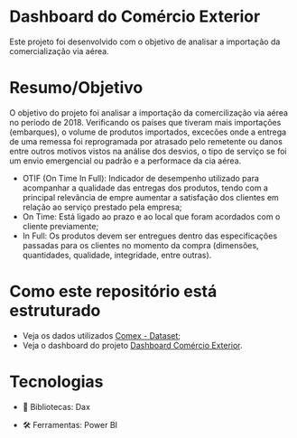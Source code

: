 # Dashboard do Comércio Exterior

Este projeto foi desenvolvido com o objetivo de analisar a importação da comercialização via aérea.

# Resumo/Objetivo

O objetivo do projeto foi analisar a importação da comercilização via aérea no período de 2018. Verificando os países que tiveram mais importações (embarques), o volume de produtos importados, excecões onde a entrega de uma remessa foi reprogramada por atrasado pelo remetente ou danos entre outros motivos vistos na análise dos desvios, o tipo de serviço se foi um envio emergencial ou padrão e a performace da cia aérea. 

- OTIF (On Time In Full): Indicador de desempenho utilizado para acompanhar a qualidade das entregas dos produtos, tendo com a principal relevância de empre aumentar a satisfação dos clientes em relação ao serviço prestado pela empresa;
- On Time: Está ligado ao prazo e ao local que foram acordados com o cliente previamente;
- In Full: Os produtos devem ser entregues dentro das especificações passadas para os clientes no momento da compra (dimensões, quantidades, qualidade, integridade, entre outras).

# Como este repositório está estruturado

- Veja os dados utilizados [Comex - Dataset](https://github.com/mayajsv/Power-BI/blob/main/Comex%20-%20Dataset.xlsx);
- Veja o dashboard do projeto [Dashboard Comércio Exterior](https://app.powerbi.com/groups/afefdfd7-f051-4177-98cd-19a7236681ba/reports/11e78be6-5c0a-4fcc-9523-ac9497ba6573?ctid=5e8cb3d3-b346-42f5-9f70-f01791b9b139&pbi_source=linkShare).

# Tecnologias

- 📄 Bibliotecas: Dax
 
- 🛠️ Ferramentas: Power BI

